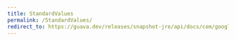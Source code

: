 ```yaml
---
title: StandardValues
permalink: /StandardValues/
redirect_to: https://guava.dev/releases/snapshot-jre/api/docs/com/google/common/collect/ForwardingMap.StandardValues.html
---
```

